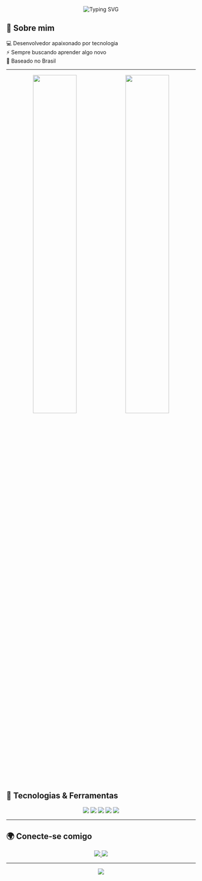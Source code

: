 <!-- Banner animado -->
<p align="center">
  <img src="https://readme-typing-svg.herokuapp.com?font=Fira+Code&weight=600&size=22&duration=4000&pause=500&color=095DAC&center=true&vCenter=true&width=450&lines=Ol%C3%A1,+eu+sou+Wagner!+%F0%9F%91%8B;Bem-vindo+ao+meu+perfil!+%F0%9F%8C%9F;Desenvolvedor+Fullstack!+%F0%9F%9A%80" alt="Typing SVG" />
</p>

<!-- Sobre mim -->
## 👋 Sobre mim  
💻 Desenvolvedor apaixonado por tecnologia  
⚡ Sempre buscando aprender algo novo  
📍 Baseado no Brasil  

---

<!-- Status do GitHub -->
<p align="center">
  <img width="48%" src="https://github-readme-stats.vercel.app/api?username=seu-usuario&show_icons=true&theme=radical&hide_border=true" />
  <img width="48%" src="https://github-readme-streak-stats.herokuapp.com/?user=seu-usuario&theme=radical&hide_border=true" />
</p>

<!-- Tecnologias -->
## 🚀 Tecnologias & Ferramentas  
<p align="center">
  <img src="https://img.shields.io/badge/Laravel-F55247?style=for-the-badge&logo=laravel&logoColor=white" />
  <img src="https://img.shields.io/badge/PHP-777BB4?style=for-the-badge&logo=php&logoColor=white" />
  <img src="https://img.shields.io/badge/MySQL-005C84?style=for-the-badge&logo=mysql&logoColor=white" />
  <img src="https://img.shields.io/badge/Bootstrap-7952B3?style=for-the-badge&logo=bootstrap&logoColor=white" />
  <img src="https://img.shields.io/badge/Vite-646CFF?style=for-the-badge&logo=vite&logoColor=white" />
</p>

---

<!-- Redes sociais -->
## 🌍 Conecte-se comigo  
<p align="center">
  <a href="https://www.linkedin.com/in/seu-usuario/" target="_blank">
    <img src="https://img.shields.io/badge/LinkedIn-0077B5?style=for-the-badge&logo=linkedin&logoColor=white" />
  </a>
  <a href="https://github.com/seu-usuario" target="_blank">
    <img src="https://img.shields.io/badge/GitHub-181717?style=for-the-badge&logo=github&logoColor=white" />
  </a>
</p>

---

<!-- Visitantes -->
<p align="center">
  <img src="https://komarev.com/ghpvc/?username=seu-usuario&color=blue&style=flat-square&label=Visitas+no+perfil" />
</p>
